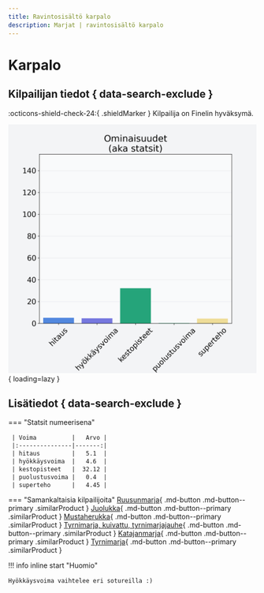 ```yaml
---
title: Ravintosisältö karpalo
description: Marjat | ravintosisältö karpalo
---
```


# Karpalo


## Kilpailijan tiedot { data-search-exclude }

:octicons-shield-check-24:{ .shieldMarker } Kilpailija on Finelin hyväksymä.

![Karpalo](./images/karpalo.png){ loading=lazy }

## Lisätiedot { data-search-exclude }
=== "Statsit numeerisena"

     | Voima          |   Arvo |
     |:---------------|-------:|
     | hitaus         |   5.1  |
     | hyökkäysvoima  |   4.6  |
     | kestopisteet   |  32.12 |
     | puolustusvoima |   0.4  |
     | superteho      |   4.45 |

=== "Samankaltaisia kilpailijoita"
    [Ruusunmarja](/ruusunmarja){ .md-button .md-button--primary .similarProduct }
    [Juolukka](/juolukka){ .md-button .md-button--primary .similarProduct }
    [Mustaherukka](/mustaherukka){ .md-button .md-button--primary .similarProduct }
    [Tyrnimarja, kuivattu, tyrnimarjajauhe](/tyrnimarja-kuivattu-tyrnimarjajauhe){ .md-button .md-button--primary .similarProduct }
    [Katajanmarja](/katajanmarja){ .md-button .md-button--primary .similarProduct }
    [Tyrnimarja](/tyrnimarja){ .md-button .md-button--primary .similarProduct }

!!! info inline start "Huomio"

    Hyökkäysvoima vaihtelee eri sotureilla :)
